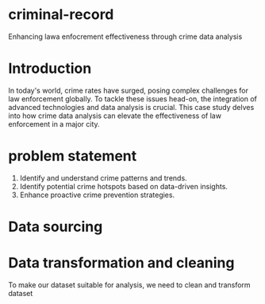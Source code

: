 # criminal-record
Enhancing lawa enfocrement effectiveness through crime data analysis
# Introduction
In today's world, crime rates have surged, posing complex challenges for law enforcement globally. To tackle these issues head-on, the integration of advanced technologies and data analysis is crucial. This case study delves into how crime data analysis can elevate the effectiveness of law enforcement in a major city.
# problem statement
1. Identify and understand crime patterns and trends.
2. Identify potential crime hotspots based on data-driven insights.
3. Enhance proactive crime prevention strategies.
# Data sourcing 
# Data transformation and cleaning
To make our dataset suitable for analysis, we need to clean and transform dataset
